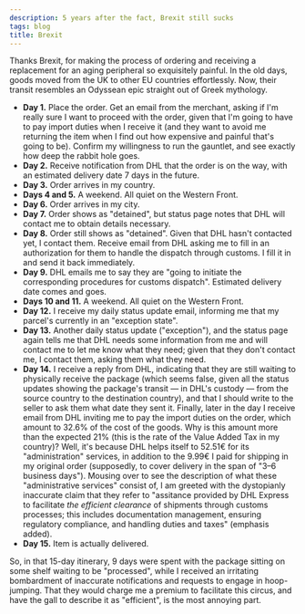 ```yaml
---
description: 5 years after the fact, Brexit still sucks
tags: blog
title: Brexit
---
```


Thanks Brexit, for making the process of ordering and receiving a replacement for an aging peripheral so exquisitely painful. In the old days, goods moved from the UK to other EU countries effortlessly. Now, their transit resembles an Odyssean epic straight out of Greek mythology.

- **Day 1.** Place the order. Get an email from the merchant, asking if I'm really sure I want to proceed with the order, given that I'm going to have to pay import duties when I receive it (and they want to avoid me returning the item when I find out how expensive and painful that's going to be). Confirm my willingness to run the gauntlet, and see exactly how deep the rabbit hole goes.
- **Day 2.** Receive notification from DHL that the order is on the way, with an estimated delivery date 7 days in the future.
- **Day 3.** Order arrives in my country.
- **Days 4 and 5.** A weekend. All quiet on the Western Front.
- **Day 6.** Order arrives in my city.
- **Day 7.** Order shows as "detained", but status page notes that DHL will contact me to obtain details necessary.
- **Day 8.** Order still shows as "detained". Given that DHL hasn't contacted yet, I contact them. Receive email from DHL asking me to fill in an authorization for them to handle the dispatch through customs. I fill it in and send it back immediately.
- **Day 9.** DHL emails me to say they are "going to initiate the corresponding procedures for customs dispatch". Estimated delivery date comes and goes.
- **Days 10 and 11.** A weekend. All quiet on the Western Front.
- **Day 12.** I receive my daily status update email, informing me that my parcel's currently in an "exception state".
- **Day 13.** Another daily status update ("exception"), and the status page again tells me that DHL needs some information from me and will contact me to let me know what they need; given that they don't contact me, I contact them, asking them what they need.
- **Day 14.** I receive a reply from DHL, indicating that they are still waiting to physically receive the package (which seems false, given all the status updates showing the package's transit — in DHL's custody — from the source country to the destination country), and that I should write to the seller to ask them what date they sent it. Finally, later in the day I receive email from DHL inviting me to pay the import duties on the order, which amount to 32.6% of the cost of the goods. Why is this amount more than the expected 21% (this is the rate of the Value Added Tax in my country)? Well, it's because DHL helps itself to 52.51€ for its "administration" services, in addition to the 9.99€ I paid for shipping in my original order (supposedly, to cover delivery in the span of "3–6 business days"). Mousing over to see the description of what these "administrative services" consist of, I am greeted with the dystopianly inaccurate claim that they refer to "assitance provided by DHL Express to facilitate _the efficient clearance_ of shipments through customs processes; this includes documentation management, ensuring regulatory compliance, and handling duties and taxes" (emphasis added).
- **Day 15.** Item is actually delivered.

So, in that 15-day itinerary, 9 days were spent with the package sitting on some shelf waiting to be "processed", while I received an irritating bombardment of inaccurate notifications and requests to engage in hoop-jumping. That they would charge me a premium to facilitate this circus, and have the gall to describe it as "efficient", is the most annoying part.
